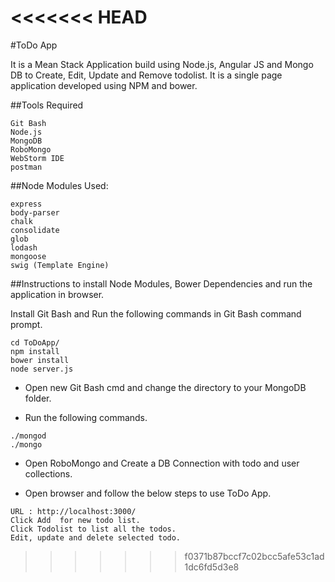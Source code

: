 <<<<<<< HEAD
=======
#ToDo App

It is a Mean Stack Application build using Node.js, Angular JS and Mongo DB to  Create, Edit, Update and Remove todolist. It is a single page application developed using NPM and bower.

##Tools Required
```
Git Bash
Node.js
MongoDB
RoboMongo
WebStorm IDE
postman
```
##Node Modules Used:
```
express
body-parser
chalk
consolidate
glob
lodash
mongoose
swig (Template Engine)
```

##Instructions to install Node Modules, Bower Dependencies and run the application in browser.

Install Git Bash and Run the following commands in Git Bash command prompt.
```
cd ToDoApp/
npm install
bower install
node server.js
```
* Open new Git Bash cmd and change the directory to your MongoDB folder.

* Run the following commands.
```
./mongod
./mongo
```
* Open RoboMongo and Create a DB Connection with todo  and user collections.

* Open browser and follow the below steps to use ToDo App.
```
URL : http://localhost:3000/
Click Add  for new todo list.
Click Todolist to list all the todos.
Edit, update and delete selected todo.
```
>>>>>>> f0371b87bccf7c02bcc5afe53c1ad1dc6fd5d3e8
